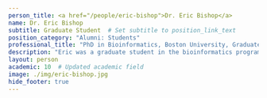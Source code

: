 ```yaml
---
person_title: <a href="/people/eric-bishop">Dr. Eric Bishop</a>
name: Dr. Eric Bishop
subtitle: Graduate Student  # Set subtitle to position_link_text
position_category: "Alumni: Students"
professional_title: "PhD in Bioinformatics, Boston University, Graduate student (2008-2012)"
description: "Eric was a graduate student in the bioinformatics program at Boston University and worked on analysis of next-generation sequencing data from ChIP-seq and GRO-seq experiments. After his PhD, he is working as a programmer/consultant."
layout: person
academic: 10  # Updated academic field
image: ./img/eric-bishop.jpg
hide_footer: true
---
```

